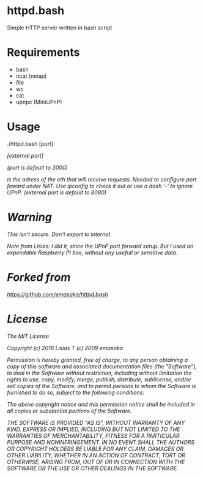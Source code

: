httpd.bash
==========

Simple HTTP server written in bash script


Requirements
============

* bash
* ncat (nmap)
* file
* wc
* cat
* upnpc (MiniUPnP)


Usage
=====

./httpd.bash [port] <address> [external port]

(port is default to 3000)
<address> is the adress of the eth that will receive requests. Needed to configure port foward under NAT.
    Use ipconfig to check it out or use a dash '-' to ignore UPnP.
(external port is default to 8080)


Warning
=======

This isn't secure. Don't export to internet.

Note from Lisias: I did it, since the UPnP port forward setup. But I used an expendable Raspberry PI box, without any usefull or sensitive data.


Forked from
===========

https://github.com/emasaka/httpd.bash


License
=======

The MIT License

Copyright
	(c) 2016 Lisias T
	(c) 2009 emasaka

Permission is hereby granted, free of charge, to any person obtaining a copy
of this software and associated documentation files (the "Software"), to deal
in the Software without restriction, including without limitation the rights
to use, copy, modify, merge, publish, distribute, sublicense, and/or sell
copies of the Software, and to permit persons to whom the Software is
furnished to do so, subject to the following conditions:

The above copyright notice and this permission notice shall be included in
all copies or substantial portions of the Software.

THE SOFTWARE IS PROVIDED "AS IS", WITHOUT WARRANTY OF ANY KIND, EXPRESS OR
IMPLIED, INCLUDING BUT NOT LIMITED TO THE WARRANTIES OF MERCHANTABILITY,
FITNESS FOR A PARTICULAR PURPOSE AND NONINFRINGEMENT. IN NO EVENT SHALL THE
AUTHORS OR COPYRIGHT HOLDERS BE LIABLE FOR ANY CLAIM, DAMAGES OR OTHER
LIABILITY, WHETHER IN AN ACTION OF CONTRACT, TORT OR OTHERWISE, ARISING FROM,
OUT OF OR IN CONNECTION WITH THE SOFTWARE OR THE USE OR OTHER DEALINGS IN
THE SOFTWARE.

